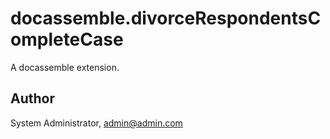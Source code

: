 # docassemble.divorceRespondentsCompleteCase

A docassemble extension.

## Author

System Administrator, admin@admin.com

